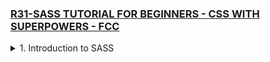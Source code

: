 ### [R31-SASS TUTORIAL FOR BEGINNERS - CSS WITH SUPERPOWERS - FCC](/courses/react/R31.md)

<details>
  <summary>1. Introduction to SASS </summary>

# Introduction to SASS

### scss-tutorial/dist/index.html:

```scss

```

```scss

```

```scss

```

```scss

```

```scss

```

```scss

```

```scss

```

```scss

```

```scss

```

```scss

```

```scss

```

```scss

```

```scss

```

```scss

```

```scss

```

```scss

```

```scss

```

```scss

```

```scss

```

```scss

```

```scss

```

```scss

```

```scss

```

```scss

```

</details>
